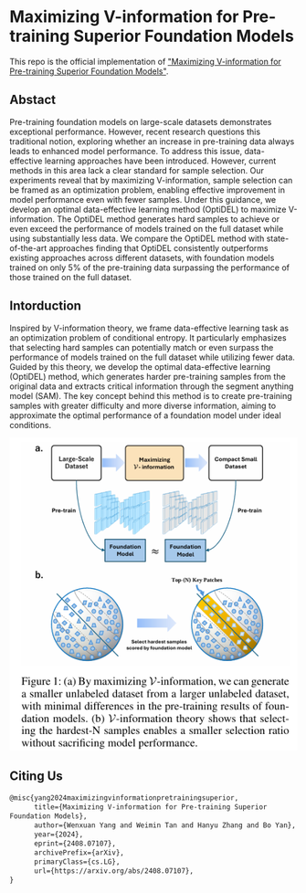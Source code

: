# Maximizing V-information for Pre-training Superior Foundation Models

This repo is the official implementation of ["Maximizing V-information for Pre-training Superior Foundation Models"](https://arxiv.org/abs/2408.07107).

## Abstact

Pre-training foundation models on large-scale datasets demonstrates exceptional performance. However, recent research questions this traditional notion, exploring whether an increase in pre-training data always leads to enhanced model performance. To address this issue, data-effective learning approaches have been introduced. However, current methods in this area lack a clear standard for sample selection. Our experiments reveal that by maximizing V-information, sample selection can be framed as an optimization problem, enabling effective improvement in model performance even with fewer samples. Under this guidance, we develop an optimal data-effective learning method (OptiDEL) to maximize V-information. The OptiDEL method generates hard samples to achieve or even exceed the performance of models trained on the full dataset while using substantially less data. We compare the OptiDEL method with state-of-the-art approaches finding that OptiDEL consistently outperforms existing approaches across different datasets, with foundation models trained on only 5% of the pre-training data surpassing the performance of those trained on the full dataset.

## Intorduction

Inspired by V-information theory, we frame data-effective learning task as an optimization problem of conditional entropy. It particularly emphasizes that selecting hard samples can potentially match or even surpass the performance of models trained on the full dataset while utilizing fewer data. Guided by this theory, we develop the optimal data-effective learning (OptiDEL) method, which generates harder pre-training samples from the original data and extracts critical information through the segment anything model (SAM). The key concept behind this method is to create pre-training samples with greater difficulty and more diverse information, aiming to approximate the optimal performance of a foundation model under ideal conditions.

![teaser](figures/fig1.png)

## Citing Us

```
@misc{yang2024maximizingvinformationpretrainingsuperior,
      title={Maximizing V-information for Pre-training Superior Foundation Models}, 
      author={Wenxuan Yang and Weimin Tan and Hanyu Zhang and Bo Yan},
      year={2024},
      eprint={2408.07107},
      archivePrefix={arXiv},
      primaryClass={cs.LG},
      url={https://arxiv.org/abs/2408.07107}, 
}
```

